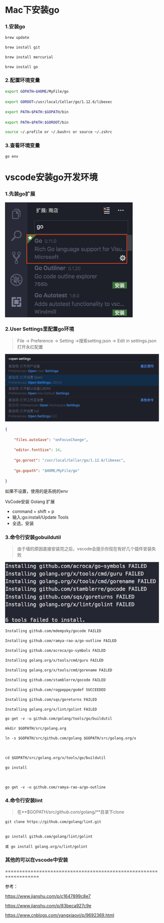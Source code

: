 # Mac下安装go 

### 1.安装go

```shell
brew update 

brew install git 

brew install mercurial 

brew install go 
```



### 2.配置环境变量 

```bash
export GOPATH=$HOME/MyFile/go 

export GOROOT=/usr/local/Cellar/go/1.12.6/libexec 

export PATH=$PATH:$GOPATH/bin 

export PATH=$PATH:$GOROOT/bin 
```



```bash
source ~/.profile or ~/.bashrc or source ~/.zshrc 
```





### 3.查看环境变量 

```shell
go env 
```





# **vscode安装go开发环境**



### 1.先装go扩展 

![go](go.png)



### 2.User Settings里配置go环境 

> File -> Preference -> Setting ->搜索setting.json -> Edit in settings.json   打开永红配置

![settings](../imgs/settings.png)

```json
{ 

	"files.autoSave": "onFocusChange", 

	"editor.fontSize": 14, 

	"go.goroot": "/usr/local/Cellar/go/1.12.6/libexec", 

	"go.gopath": "$HOME/MyFile/go" 

} 
```



如果不设置，使用的是系统的env



VsCode安装 Golang 扩展

- command + shift + p
- 输入:go:install/Update Tools
- 全选，安装



### 3.命令行安装gobuildutil 

> 由于墙的原因直接安装完之后，vscode会提示你现在有好几个插件安装失败 

![error](error.png)

```
Installing github.com/mdempsky/gocode FAILED 

Installing github.com/ramya-rao-a/go-outline FAILED 

Installing github.com/acroca/go-symbols FAILED 

Installing golang.org/x/tools/cmd/guru FAILED 

Installing golang.org/x/tools/cmd/gorename FAILED 

Installing github.com/stamblerre/gocode FAILED 

Installing github.com/rogpeppe/godef SUCCEEDED 

Installing github.com/sqs/goreturns FAILED 

Installing golang.org/x/lint/golint FAILED 
```





```shell
go get -v -u github.com/golang/tools/go/buildutil 

mkdir $GOPATH/src/golang.org 

ln -s $GOPATH/src/github.com/golang $GOPATH/src/golang.org/x 



cd $GOPATH/src/golang.org/x/tools/go/buildutil 

go install 



go get -v -u github.com/ramya-rao-a/go-outline

```



### 4.命令行安装lint

> 在**$GOPATH/src/github.com/golang/**目录下clone 

```shell
git clone https://github.com/golang/lint.git 


go install github.com/golang/lint/golint    

或 go install golang.org/x/lint/golint 
```









### 其他的可以在vscode中安装 





================================================================== 



参考： 

https://www.jianshu.com/p/c1647899c8e7

https://www.jianshu.com/p/83beca927c9e

https://www.cnblogs.com/yangxiaoyi/p/9692369.html